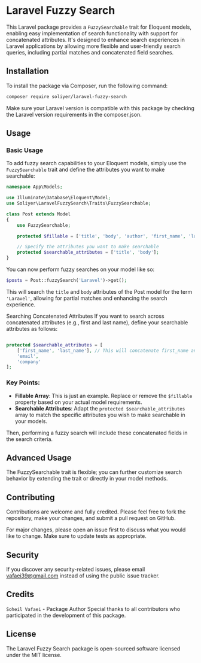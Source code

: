 # Laravel Fuzzy Search

This Laravel package provides a `FuzzySearchable` trait for Eloquent models, enabling easy implementation of search functionality with support for concatenated attributes. It's designed to enhance search experiences in Laravel applications by allowing more flexible and user-friendly search queries, including partial matches and concatenated field searches.

## Installation

To install the package via Composer, run the following command:

```bash
composer require soliyer/laravel-fuzzy-search
```
Make sure your Laravel version is compatible with this package by checking the Laravel version requirements in the composer.json.

## Usage

### Basic Usage

To add fuzzy search capabilities to your Eloquent models, simply use the `FuzzySearchable` trait and define the attributes you want to make searchable:

```php
namespace App\Models;

use Illuminate\Database\Eloquent\Model;
use Soliyer\LaravelFuzzySearch\Traits\FuzzySearchable;

class Post extends Model
{
    use FuzzySearchable;

    protected $fillable = ['title', 'body', 'author', 'first_name', 'last_name'];

    // Specify the attributes you want to make searchable
    protected $searchable_attributes = ['title', 'body'];
}
```

You can now perform fuzzy searches on your model like so:

```php
$posts = Post::fuzzySearch('Laravel')->get();
```

This will search the `title` and `body` attributes of the Post model for the term `'Laravel'`, allowing for partial matches and enhancing the search experience.

Searching Concatenated Attributes
If you want to search across concatenated attributes (e.g., first and last name), define your searchable attributes as follows:

```php

protected $searchable_attributes = [
    ['first_name', 'last_name'], // This will concatenate first_name and last_name with a space in between
    'email',
    'company'
];

```

### Key Points:

- **Fillable Array**: This is just an example. Replace or remove the `$fillable` property based on your actual model requirements.
- **Searchable Attributes**: Adapt the `protected $searchable_attributes` array to match the specific attributes you wish to make searchable in your models.

Then, performing a fuzzy search will include these concatenated fields in the search criteria.

## Advanced Usage
The FuzzySearchable trait is flexible; you can further customize search behavior by extending the trait or directly in your model methods.

## Contributing
Contributions are welcome and fully credited. Please feel free to fork the repository, make your changes, and submit a pull request on GitHub.

For major changes, please open an issue first to discuss what you would like to change. Make sure to update tests as appropriate.

## Security
If you discover any security-related issues, please email vafaei39@gmail.com instead of using the public issue tracker.

## Credits
`Soheil Vafaei` - Package Author
Special thanks to all contributors who participated in the development of this package.

## License
The Laravel Fuzzy Search package is open-sourced software licensed under the MIT license.

